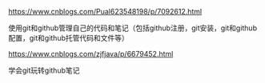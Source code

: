 https://www.cnblogs.com/Pual623548198/p/7092612.html

使用git和github管理自己的代码和笔记（包括github注册，git安装，git和github配置，git和github托管代码和文件等）

https://www.cnblogs.com/zjfjava/p/6679452.html

学会git玩转github笔记
